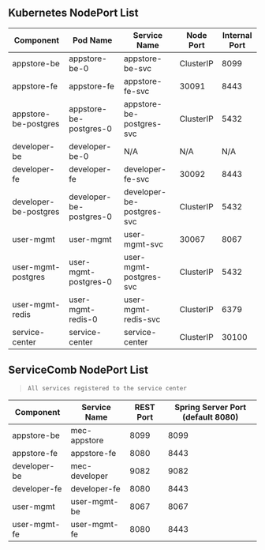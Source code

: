 Kubernetes NodePort List
-------------------------

| **Component** | **Pod Name** | **Service Name** | **Node Port** | **Internal Port** |
| --- | --- | --- | --- | --- |
| appstore-be | appstore-be-0 | appstore-be-svc | ClusterIP| 8099 |
| appstore-fe | appstore-fe   | appstore-fe-svc | 30091| 8443|
| appstore-be-postgres | appstore-be-postgres-0 | appstore-be-postgres-svc | ClusterIP | 5432 |
| developer-be | developer-be-0 | N/A| N/A | N/A |
| developer-fe | developer-fe | developer-fe-svc | 30092| 8443|
| developer-be-postgres | developer-be-postgres-0 | developer-be-postgres-svc | ClusterIP | 5432 |
| user-mgmt | user-mgmt  | user-mgmt-svc | 30067| 8067 |
| user-mgmt-postgres | user-mgmt-postgres-0 | user-mgmt-postgres-svc | ClusterIP | 5432 |
| user-mgmt-redis | user-mgmt-redis-0 | user-mgmt-redis-svc | ClusterIP | 6379 |
| service-center | service-center| service-center | ClusterIP | 30100 |

ServiceComb NodePort List
--------------------------

> `All services registered to the service center`

| **Component** | **Service Name** | **REST Port** | **Spring Server Port (default 8080)** |
| --- | --- | --- | --- |
| appstore-be | mec-appstore | 8099 | 8099 |
| appstore-fe | appstore-fe | 8080 | 8443|
| developer-be | mec-developer | 9082| 9082 |
| developer-fe | developer-fe | 8080 | 8443|
| user-mgmt | user-mgmt-be | 8067 | 8067 |
| user-mgmt-fe | user-mgmt-fe | 8080 | 8443|